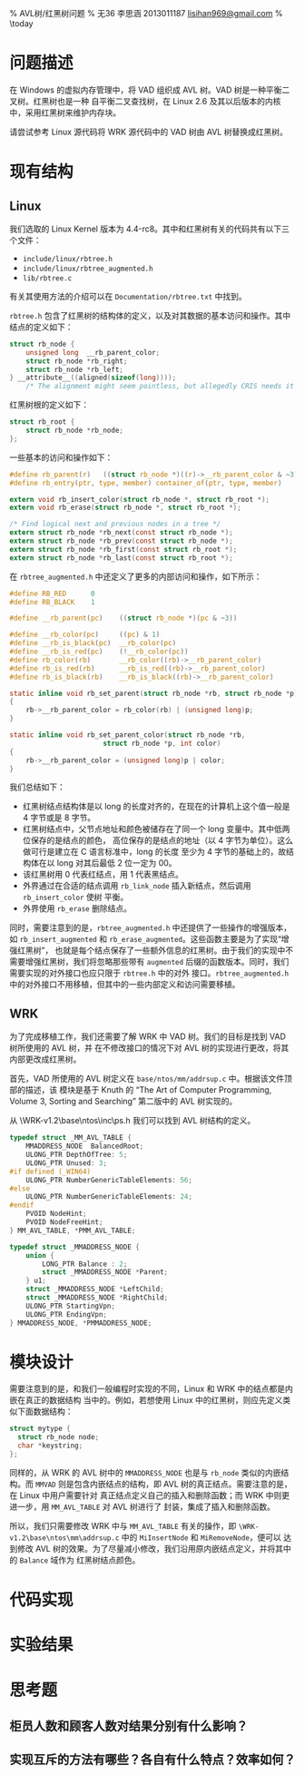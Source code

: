 % AVL树/红黑树问题
% 无36
  李思涵
  2013011187
  <lisihan969@gmail.com>
% \today

# 问题描述

在 Windows 的虚拟内存管理中，将 VAD 组织成 AVL 树。VAD 树是一种平衡二叉树。红黑树也是一种
自平衡二叉查找树，在 Linux 2.6 及其以后版本的内核中，采用红黑树来维护内存块。

请尝试参考 Linux 源代码将 WRK 源代码中的 VAD 树由 AVL 树替换成红黑树。


# 现有结构

## Linux

我们选取的 Linux Kernel 版本为 4.4-rc8。其中和红黑树有关的代码共有以下三个文件：

- `include/linux/rbtree.h`
- `include/linux/rbtree_augmented.h`
- `lib/rbtree.c`

有关其使用方法的介绍可以在 `Documentation/rbtree.txt` 中找到。

`rbtree.h` 包含了红黑树的结构体的定义，以及对其数据的基本访问和操作。其中结点的定义如下：

```c
struct rb_node {
    unsigned long  __rb_parent_color;
    struct rb_node *rb_right;
    struct rb_node *rb_left;
} __attribute__((aligned(sizeof(long))));
    /* The alignment might seem pointless, but allegedly CRIS needs it */
```

红黑树根的定义如下：

```c
struct rb_root {
    struct rb_node *rb_node;
};
```

一些基本的访问和操作如下：

```c
#define rb_parent(r)   ((struct rb_node *)((r)->__rb_parent_color & ~3))
#define rb_entry(ptr, type, member) container_of(ptr, type, member)

extern void rb_insert_color(struct rb_node *, struct rb_root *);
extern void rb_erase(struct rb_node *, struct rb_root *);

/* Find logical next and previous nodes in a tree */
extern struct rb_node *rb_next(const struct rb_node *);
extern struct rb_node *rb_prev(const struct rb_node *);
extern struct rb_node *rb_first(const struct rb_root *);
extern struct rb_node *rb_last(const struct rb_root *);

```

在 `rbtree_augmented.h` 中还定义了更多的内部访问和操作，如下所示：

```c
#define RB_RED      0
#define RB_BLACK    1

#define __rb_parent(pc)    ((struct rb_node *)(pc & ~3))

#define __rb_color(pc)     ((pc) & 1)
#define __rb_is_black(pc)  __rb_color(pc)
#define __rb_is_red(pc)    (!__rb_color(pc))
#define rb_color(rb)       __rb_color((rb)->__rb_parent_color)
#define rb_is_red(rb)      __rb_is_red((rb)->__rb_parent_color)
#define rb_is_black(rb)    __rb_is_black((rb)->__rb_parent_color)

static inline void rb_set_parent(struct rb_node *rb, struct rb_node *p)
{
    rb->__rb_parent_color = rb_color(rb) | (unsigned long)p;
}

static inline void rb_set_parent_color(struct rb_node *rb,
                       struct rb_node *p, int color)
{
    rb->__rb_parent_color = (unsigned long)p | color;
}
```

我们总结如下：

- 红黑树结点结构体是以 long 的长度对齐的，在现在的计算机上这个值一般是 4 字节或是 8 字节。
- 红黑树结点中，父节点地址和颜色被储存在了同一个 long 变量中。其中低两位保存的是结点的颜色，
  高位保存的是结点的地址（以 4 字节为单位）。这么做可行是建立在 C 语言标准中，long 的长度
  至少为 4 字节的基础上的，故结构体在以 long 对其后最低 2 位一定为 00。
- 该红黑树用 0 代表红结点，用 1 代表黑结点。
- 外界通过在合适的结点调用 `rb_link_node` 插入新结点，然后调用 `rb_insert_color` 使树
  平衡。
- 外界使用 `rb_erase` 删除结点。

同时，需要注意到的是，`rbtree_augmented.h` 中还提供了一些操作的增强版本，如
`rb_insert_augmented` 和 `rb_erase_augmented`。这些函数主要是为了实现“增强红黑树”，
也就是每个结点保存了一些额外信息的红黑树。由于我们的实现中不需要增强红黑树，我们将忽略那些带有
`augmented` 后缀的函数版本。同时，我们需要实现的对外接口也应只限于 `rbtree.h` 中的对外
接口。`rbtree_augmented.h` 中的对外接口不用移植，但其中的一些内部定义和访问需要移植。


## WRK

为了完成移植工作，我们还需要了解 WRK 中 VAD 树。我们的目标是找到 VAD 树所使用的 AVL 树，并
在不修改接口的情况下对 AVL 树的实现进行更改，将其内部更改成红黑树。

首先，VAD 所使用的 AVL 树定义在 `base/ntos/mm/addrsup.c` 中。根据该文件顶部的描述，该
模块是基于 Knuth 的 “The Art of Computer Programming, Volume 3, Sorting and Searching” 第二版中的 AVL 树实现的。

从 \WRK-v1.2\base\ntos\inc\ps.h 我们可以找到 AVL 树结构的定义。

```c
typedef struct _MM_AVL_TABLE {
    MMADDRESS_NODE  BalancedRoot;
    ULONG_PTR DepthOfTree: 5;
    ULONG_PTR Unused: 3;
#if defined (_WIN64)
    ULONG_PTR NumberGenericTableElements: 56;
#else
    ULONG_PTR NumberGenericTableElements: 24;
#endif
    PVOID NodeHint;
    PVOID NodeFreeHint;
} MM_AVL_TABLE, *PMM_AVL_TABLE;

typedef struct _MMADDRESS_NODE {
    union {
        LONG_PTR Balance : 2;
        struct _MMADDRESS_NODE *Parent;
    } u1;
    struct _MMADDRESS_NODE *LeftChild;
    struct _MMADDRESS_NODE *RightChild;
    ULONG_PTR StartingVpn;
    ULONG_PTR EndingVpn;
} MMADDRESS_NODE, *PMMADDRESS_NODE;

```

# 模块设计

需要注意到的是，和我们一般编程时实现的不同，Linux 和 WRK 中的结点都是内嵌在真正的数据结构
当中的。例如，若想使用 Linux 中的红黑树，则应先定义类似下面数据结构：

```c
struct mytype {
  struct rb_node node;
  char *keystring;
};
```

同样的，从 WRK 的 AVL 树中的 `MMADDRESS_NODE` 也是与 `rb_node` 类似的内嵌结构。而
`MMVAD` 则是包含内嵌结点的结构，即 AVL 树的真正结点。需要注意的是，在 Linux 中用户需要针对
真正结点定义自己的插入和删除函数；而 WRK 中则更进一步，用 `MM_AVL_TABLE` 对 AVL 树进行了
封装，集成了插入和删除函数。

所以，我们只需要修改 WRK 中与 `MM_AVL_TABLE` 有关的操作，即
`\WRK-v1.2\base\ntos\mm\addrsup.c` 中的 `MiInsertNode` 和 `MiRemoveNode`，便可以
达到修改 AVL 树的效果。为了尽量减小修改，我们沿用原内嵌结点定义，并将其中的 `Balance` 域作为
红黑树结点颜色。


# 代码实现

# 实验结果



# 思考题

##	柜员人数和顾客人数对结果分别有什么影响？

##	实现互斥的方法有哪些？各自有什么特点？效率如何？
